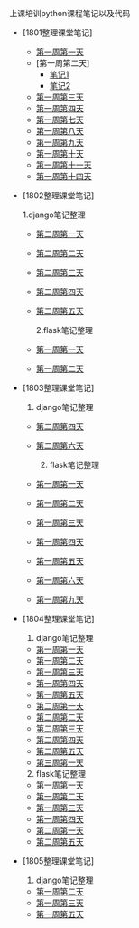 上课培训python课程笔记以及代码

- [1801整理课堂笔记]
  
  - [第一周第一天](qf_1801/day1/笔记/1.django第一天笔记.txt)
  - [第一周第二天]
    - [笔记1](qf_1801/day2/笔记/django笔记.txt)
    - [笔记2](qf_1801/day2/笔记/django过滤.txt)
  - [第一周第三天](qf_1801/day3/笔记/ss.txt)
  - [第一周第四天](qf_1801/day4/模板笔记.txt)
  - [第一周第七天](qf_1801/day7/笔记/笔记.txt)
  - [第一周第八天](qf_1801/day8/笔记/笔记.txt)
  - [第一周第九天](qf_1801/day9/笔记/笔记.txt)
  - [第一周第十天](qf_1801/day10/笔记/笔记.txt)
  - [第一周第十一天](qf_1801/day11/笔记/第一天开发项目笔记.txt.txt)
  - [第一周第十四天](qf_1801/day14/笔记/部署.txt)
  
- [1802整理课堂笔记]

	1.django笔记整理 
    
  - [第二周第一天](qf_1802/1.django/day1/笔记/笔记.txt)
  - [第二周第二天](qf_1802/1.django/day2/笔记/笔记.txt)
  - [第二周第三天](qf_1802/1.django/day3/笔记/笔记.txt)
  - [第二周第四天](qf_1802/1.django/day4/笔记/笔记.txt)
  - [第二周第五天](qf_1802/1.django/day5/笔记/笔记.md)


	2.flask笔记整理

  - [第一周第一天](qf_1802/2.flask/day1/笔记/笔记.txt)
  - [第一周第二天](qf_1802/2.flask/day2/作业/1.作业.txt)
  
 
- [1803整理课堂笔记]

	1. django笔记整理
  - [第二周第四天](qf_1803/1.django/day04/笔记/笔记.txt)
  - [第二周第六天](qf_1803/1.django/day06/笔记/笔记.txt)
  	
	2. flask笔记整理
  - [第一周第一天](qf_1803/2.flask/day01/笔记/笔记.txt)
  - [第一周第二天](qf_1803/2.flask/day02/笔记/笔记.txt)
  - [第一周第三天](qf_1803/2.flask/day03/笔记/笔记.txt)
  - [第一周第四天](qf_1803/2.flask/day04/笔记/笔记.txt)
  - [第一周第五天](qf_1803/2.flask/day05/笔记/笔记.txt)
  - [第一周第六天](qf_1803/2.flask/day07/笔记/笔记.txt)
  - [第一周第九天](qf_1803/2.flask/day09/笔记/笔记.txt)

 
- [1804整理课堂笔记]

  1. django笔记整理
  - [第一周第一天](qf_1804/1.django/day01/笔记/笔记.txt)
  - [第一周第二天](qf_1804/1.django/day02/笔记/笔记.txt)
  - [第一周第三天](qf_1804/1.django/day03/笔记/笔记.txt)
  - [第一周第四天](qf_1804/1.django/day04/笔记/笔记.txt)
  - [第一周第五天](qf_1804/1.django/day05/笔记/笔记.txt)
  - [第二周第一天](qf_1804/1.django/day06/笔记/笔记.txt)
  - [第二周第二天](qf_1804/1.django/day07/笔记/笔记.txt)
  - [第二周第三天](qf_1804/1.django/day08/笔记/笔记.txt)
  - [第二周第四天](qf_1804/1.django/day09/笔记/笔记.txt)
  - [第二周第五天](qf_1804/1.django/day10/笔记/笔记.txt)
  - [第三周第一天](qf_1804/1.django/day11/笔记/笔记.txt)

  2. flask笔记整理
  - [第一周第一天](qf_1803/4.flask/day01/笔记/笔记.txt)
  - [第一周第二天](qf_1803/4.flask/day02/笔记/笔记.txt)
  - [第一周第三天](qf_1803/4.flask/day03/笔记/笔记.txt)
  - [第一周第四天](qf_1803/4.flask/day04/笔记/笔记.txt)
  - [第二周第一天](qf_1803/4.flask/day07/笔记/笔记.txt)
  - [第二周第五天](qf_1803/4.flask/day10/笔记/笔记.txt)

- [1805整理课堂笔记]

  1. django笔记整理
  - [第一周第二天](qf_1805/1.django/day02/笔记/笔记.txt)
  - [第一周第三天](qf_1805/1.django/day03/笔记/Django大纲.txt)
  - [第一周第五天](qf_1805/1.django/day05/笔记/笔记.txt)
